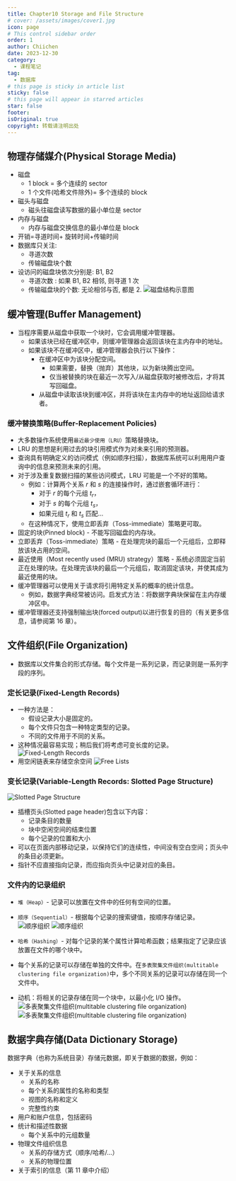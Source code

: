 ```yaml
---
title: Chapter10 Storage and File Structure
# cover: /assets/images/cover1.jpg
icon: page
# This control sidebar order
order: 1
author: Chiichen
date: 2023-12-30
category:
  - 课程笔记
tag:
  - 数据库
# this page is sticky in article list
sticky: false
# this page will appear in starred articles
star: false
footer:
isOriginal: true
copyright: 转载请注明出处
---
```


## 物理存储媒介(Physical Storage Media)

- 磁盘
  - 1 block = 多个连续的 sector
  - 1 个文件(哈希文件除外)= 多个连续的 block
- 磁头与磁盘
  - 磁头往磁盘读写数据的最小单位是 sector
- 内存与磁盘
  - 内存与磁盘交换信息的最小单位是 block
- 开销=寻道时间+ 旋转时间+传输时间
- 数据库只关注:
  - 寻道次数
  - 传输磁盘块个数
- 设访问的磁盘块依次分别是: B1, B2
  - 寻道次数 : 如果 B1, B2 相邻, 则寻道 1 次
  - 传输磁盘块的个数: 无论相邻与否, 都是 2.
    ![磁盘结构示意图](<images/Chapter10 Storage and File Structure/image.png>)

## 缓冲管理(Buffer Management)

- 当程序需要从磁盘中获取一个块时，它会调用缓冲管理器。
  - 如果该块已经在缓冲区中，则缓冲管理器会返回该块在主内存中的地址。
  - 如果该块不在缓冲区中，缓冲管理器会执行以下操作：
    - 在缓冲区中为该块分配空间。
      - 如果需要，替换（抛弃）其他块，以为新块腾出空间。
      - 仅当被替换的块在最近一次写入/从磁盘获取时被修改后，才将其写回磁盘。
    - 从磁盘中读取该块到缓冲区，并将该块在主内存中的地址返回给请求者。

### 缓冲替换策略(Buffer-Replacement Policies)

- 大多数操作系统使用`最近最少使用（LRU）`策略替换块。
- LRU 的思想是利用过去的块引用模式作为对未来引用的预测器。
- 查询具有明确定义的访问模式（例如顺序扫描），数据库系统可以利用用户查询中的信息来预测未来的引用。
- 对于涉及重复数据扫描的某些访问模式，LRU 可能是一个不好的策略。
  - 例如：计算两个关系 $r$ 和 $s$ 的连接操作时，通过嵌套循环进行：
    - 对于 $r$ 的每个元组 $t_r$，
    - 对于 $s$ 的每个元组 $t_s$，
    - 如果元组 $t_r$ 和 $t_s$ 匹配...
  - 在这种情况下，使用立即丢弃（Toss-immediate）策略更可取。
- 固定的块(Pinned block) - 不能写回磁盘的内存块。
- 立即丢弃（Toss-immediate）策略 - 在处理完块的最后一个元组后，立即释放该块占用的空间。
- 最近使用（Most recently used (MRU) strategy）策略 - 系统必须固定当前正在处理的块。在处理完该块的最后一个元组后，取消固定该块，并使其成为最近使用的块。
- 缓冲管理器可以使用关于请求将引用特定关系的概率的统计信息。
  - 例如，数据字典经常被访问。启发式方法：将数据字典块保留在主内存缓冲区中。
- 缓冲管理器还支持强制输出块(forced output)以进行恢复的目的（有关更多信息，请参阅第 16 章）。

## 文件组织(File Organization)

- 数据库以文件集合的形式存储。每个文件是一系列记录，而记录则是一系列字段的序列。

### 定长记录(Fixed-Length Records)

- 一种方法是：
  - 假设记录大小是固定的。
  - 每个文件只包含一种特定类型的记录。
  - 不同的文件用于不同的关系。
- 这种情况最容易实现；稍后我们将考虑可变长度的记录。
  ![Fixed-Length Records](<images/Chapter10 Storage and File Structure/image-1.png>)
- 用空闲链表来存储空余空间
  ![Free Lists](<images/Chapter10 Storage and File Structure/image-2.png>)

### 变长记录(Variable-Length Records: Slotted Page Structure)

![Slotted Page Structure](<images/Chapter10 Storage and File Structure/image-3.png>)

- 插槽页头(Slotted page header)包含以下内容：
  - 记录条目的数量
  - 块中空闲空间的结束位置
  - 每个记录的位置和大小
- 可以在页面内部移动记录，以保持它们的连续性，中间没有空白空间；页头中的条目必须更新。
- 指针不应直接指向记录，而应指向页头中记录对应的条目。

### 文件内的记录组织

- `堆（Heap）`- 记录可以放置在文件中的任何有空间的位置。

- `顺序（Sequential）`- 根据每个记录的搜索键值，按顺序存储记录。
  ![顺序组织](<images/Chapter10 Storage and File Structure/image-4.png>)
  ![顺序组织](<images/Chapter10 Storage and File Structure/image-5.png>)
- `哈希（Hashing）`- 对每个记录的某个属性计算哈希函数；结果指定了记录应该放置在文件的哪个块中。
- 每个关系的记录可以存储在单独的文件中。在`多表聚集文件组织(multitable clustering file organization)`中，多个不同关系的记录可以存储在同一个文件中。
- 动机：将相关的记录存储在同一个块中，以最小化 I/O 操作。
  ![多表聚集文件组织(multitable clustering file organization)](<images/Chapter10 Storage and File Structure/image-6.png>)
  ![多表聚集文件组织(multitable clustering file organization)](<images/Chapter10 Storage and File Structure/image-7.png>)

## 数据字典存储(Data Dictionary Storage)

数据字典（也称为系统目录）存储元数据，即关于数据的数据，例如：

- 关于关系的信息
  - 关系的名称
  - 每个关系的属性的名称和类型
  - 视图的名称和定义
  - 完整性约束
- 用户和账户信息，包括密码
- 统计和描述性数据
  - 每个关系中的元组数量
- 物理文件组织信息
  - 关系的存储方式（顺序/哈希/...）
  - 关系的物理位置
- 关于索引的信息（第 11 章中介绍）
